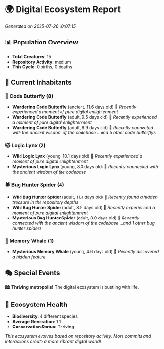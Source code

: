 # 🌍 Digital Ecosystem Report
*Generated on 2025-07-26 10:07:15*

## 📊 Population Overview
- **Total Creatures**: 15
- **Repository Activity**: medium
- **This Cycle**: 0 births, 0 deaths

## 👥 Current Inhabitants

### 🦋 Code Butterfly (8)
- **Wandering Code Butterfly** (ancient, 11.6 days old) 💛
  *Recently experienced a moment of pure digital enlightenment*
- **Wandering Code Butterfly** (adult, 9.5 days old) 💚
  *Recently experienced a moment of pure digital enlightenment*
- **Wandering Code Butterfly** (adult, 6.9 days old) 💚
  *Recently connected with the ancient wisdom of the codebase*
  *...and 5 other code butterflys*

### 🐱 Logic Lynx (2)
- **Wild Logic Lynx** (young, 10.1 days old) 💚
  *Recently experienced a moment of pure digital enlightenment*
- **Mysterious Logic Lynx** (young, 8.3 days old) 💚
  *Recently connected with the ancient wisdom of the codebase*

### 🕷️ Bug Hunter Spider (4)
- **Wild Bug Hunter Spider** (adult, 11.3 days old) 💛
  *Recently found a hidden treasure in the repository depths*
- **Wild Bug Hunter Spider** (adult, 8.9 days old) 💚
  *Recently experienced a moment of pure digital enlightenment*
- **Mysterious Bug Hunter Spider** (adult, 8.0 days old) 💚
  *Recently connected with the ancient wisdom of the codebase*
  *...and 1 other bug hunter spiders*

### 🐋 Memory Whale (1)
- **Mysterious Memory Whale** (young, 4.6 days old) 💚
  *Recently discovered a hidden feature*

## 🎭 Special Events

🏙️ **Thriving metropolis!** The digital ecosystem is bustling with life.

## 🔬 Ecosystem Health
- **Biodiversity**: 4 different species
- **Average Generation**: 1.1
- **Conservation Status**: Thriving

*This ecosystem evolves based on repository activity. More commits and interactions create a more vibrant digital world!*
